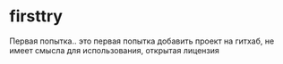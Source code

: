 # firsttry
Первая попытка..
это первая попытка добавить проект на гитхаб, не имеет смысла для использования, открытая лицензия
